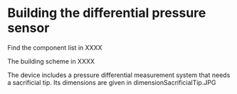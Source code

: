 # Building the differential pressure sensor

Find the component list in XXXX

The building scheme in XXXX

The device includes a pressure differential measurement system that needs a sacrificial tip. Its dimensions are given in dimensionSacrificialTip.JPG

